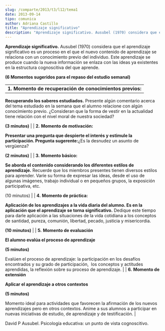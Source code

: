 ```yaml
---
slug: /comparte/2013/t3/l12/tema1
date: 2013-09-14
tipo: comunica
author: Adriana Castillo
title: "Aprendizaje significativo"
description: "Aprendizaje significativo. Ausubel (1970) considera que el aprendizaje  significativo es un proceso en el que el nuevo contenido de aprendizaje se  relaciona con un conocimiento previo del individuo. Este aprendizaje se produce  cuando la nueva información se enlaza con las id..."
---
```


**Aprendizaje significativo.** Ausubel (1970) considera que el aprendizaje significativo es un proceso en el que el nuevo contenido de aprendizaje se relaciona con un conocimiento previo del individuo. Este aprendizaje se produce cuando la nueva información se enlaza con las ideas ya existentes en la estructura cognoscitiva del que aprende.

**(6 Momentos sugeridos para el repaso del estudio semanal)**

|     |
| --- |
| **1.** **Momento de recuperación de conocimientos previos:**

**Recuperando los saberes estudiados.** Presente algún comentario acerca del tema estudiado en la semana que el alumno relacione con algún conocimiento previo. ¿Consideran que la forma de vestir en la actualidad tiene relación con el nivel moral de nuestra sociedad?

**(3 minutos)** |
| **2.** **Momento de motivación:**

**Presentar una pregunta que despierte el interés y estimule la participación. Pregunta sugerente:**¿Es la desnudez un asunto de vergüenza?

**(2 minutos)** |
| **3.** **Momento básico:**

**Se aborda el contenido considerando los diferentes estilos de aprendizaje.** Recuerde que los miembros presentes tienen diversos estilos para aprender. Varíe su forma de expresar las ideas, desde el uso de algunas imágenes, trabajo individual o en pequeños grupos, la exposición participativa, etc.

(10 minutos) |
| **4.** **Momento de práctica:**

**Aplicación de los aprendizajes a la vida diaria del alumno. Es en la aplicación que el aprendizaje se torna significativo.** Dedique este tiempo para darle aplicación a las situaciones de la vida cotidiana a los conceptos de santidad, pureza, comunión, libertad, pecado, justicia y misericordia.

**(10 minutos)** |
| **5.** **Momento de evaluación**

**El alumno evalúa el proceso de aprendizaje**

**(5 minutos)**

Evalúen el proceso de aprendizaje: la participación en los desafíos encontrados y su grado de participación,  los conceptos y actitudes aprendidas, la reflexión sobre su proceso de aprendizaje. |
| **6.** **Momento de extensión**

**Aplicar el aprendizaje a otros contextos**

**(5 minutos)**

Momento ideal para actividades que favorecen la afirmación de los nuevos aprendizajes pero en otros contextos. Anime a sus alumnos a participar en nuevas iniciativas de estudio, de aprendizaje y de testificación. |

David P Ausubel. Psicología educativa: un punto de vista cognoscitivo.
